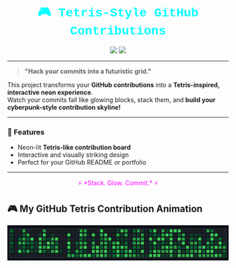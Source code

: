 <h1 align="center" style="color:#0ff; font-family: 'Courier New', monospace;">
🎮 Tetris-Style GitHub Contributions
</h1>

<p align="center">
  <img src="https://img.shields.io/badge/Mode-Cyberpunk-%23ff00ff?style=for-the-badge&logo=github&logoColor=white" />
  <img src="https://img.shields.io/badge/Commits-Falling%20Blocks-%2300ffff?style=for-the-badge" />
</p>

---

> **"Hack your commits into a futuristic grid."**

This project transforms your **GitHub contributions** into a **Tetris-inspired, interactive neon experience**.  
Watch your commits fall like glowing blocks, stack them, and **build your cyberpunk-style contribution skyline!**

---

### 🚀 Features
- Neon-lit **Tetris-like contribution board**
- Interactive and visually striking design
- Perfect for your GitHub README or portfolio

---

<p align="center" style="font-size:14px;color:#ff00ff;">
⚡ *Stack. Glow. Commit.* ⚡
</p>

## 🎮 My GitHub Tetris Contribution Animation

![Tetris Contributions](assets/TetrisGithub.gif)